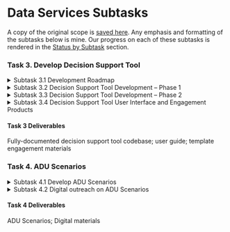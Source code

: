 # Data Services Subtasks

A copy of the original scope is [saved here](https://mapc365.sharepoint.com/sites/BeverlyADU/Shared%20Documents/Forms/AllItems.aspx?FolderCTID=0x01200026A59B5019BBDC40B1B76EA92F79F918\&siteid=%7B0972F1FF%2D). Any emphasis and formatting of the subtasks below is mine. Our progress on each of these subtasks is rendered in the [Status by Subtask](<../../README (1).md>) section.

### Task 3. Develop Decision Support Tool

<details>

<summary>Subtask 3.1 Development Roadmap</summary>

Working from the Policy Options Matrix developed in Task 1, MAPC will develop <mark style="background-color:green;">**draft methods for quantifying the effect of various options on eligibility, yield, and feasibility at the parcel level.**</mark>&#x20;

* For example, eligibility can be conditioned based on lot area or building square footage, proximity to transit, wastewater disposal, presence in a historic district, age of home, existing lot coverage, or other parcel attributes available from assessor data and other sources.&#x20;
  * Where the impact of a specific policy requirement cannot be determined based on available data, MAPC will use proxy data to estimate the effects.&#x20;
  * Yield and adoption estimates will be based on MAPC’s research and may be presented as ranges rather than point estimates.&#x20;
* MAPC will also develop methods for estimating the effects of ADU construction on key metrics such as homeowner financial benefits, tax revenue, housing diversity,  and other key outcomes identified in previous phases of the project. These draft methods will identify the data inputs necessary to estimate policy effects, including data inputs that may not yet be readily available.&#x20;
* MAPC will also map out the interactions and dependencies between various policy options. Working with City staff and drawing from the input provided by regional stakeholders, <mark style="background-color:green;">**MAPC will develop a prioritized list of policy options and indicators to encode and a strategy for addressing interactions and dependencies.**</mark> &#x20;
* <mark style="background-color:green;">**The product of this task will be a software development roadmap.**</mark>

</details>

<details>

<summary>Subtask 3.2 Decision Support Tool Development – Phase 1</summary>

Using the software development roadmap, MAPC staff will conduct three development ‘sprints’ designed to create a draft product for City review. &#x20;

* The first sprint will focus on **assembling the data necessary for the high priority policy options** to be tested and high priority metrics to be created.&#x20;
* The second sprint will focus on creating a **beta version of the decision support tool to test out the highest priority options and create core metrics.** The beta version will be reviewed internally.&#x20;
* The third development sprint will focus on **additional feature development with the goal of producing a version of the tool ready for City staff review.**&#x20;

While the specific technology “stack” to be used is still TBD, it is likely that the development will use Esri ArcMap or ArcPro and Python.  <mark style="background-color:green;">**All development will be documented and version-controlled using GitHub so that the project will eventually be able to accept contributions from other users and software developers.**</mark> &#x20;

</details>

<details>

<summary>Subtask 3.3 Decision Support Tool Development – Phase 2</summary>

MAPC will demo the tool for City staff and will organize a webinar for regional stakeholders who were involved in Task 1. The demo will seek to elicit feedback on the quality and utility of the estimates and indicators, as well as their presentation. The results of this demo will be used to revise the software development roadmap as necessary, and MAPC will conduct one additional development sprint to incorporate high priority features and changes.

</details>

<details>

<summary>Subtask 3.4 Decision Support Tool User Interface and Engagement Products</summary>

MAPC staff will develop a user interface and guidebook for the decision support tool. The Data Services, Land Use, and Community Engagement teams will also collaborate on the design of both in-person and virtual engagement activities that use the tool to structure a stakeholder conversation about policy options and outcomes. The product will be a decision support tool suitable for use by technical staff with skills in the requisite software, guidance on its use, and template materials for public engagement.

</details>

#### Task 3 Deliverables

Fully-documented decision support tool codebase; user guide; template engagement materials

### Task 4. ADU Scenarios

<details>

<summary>Subtask 4.1  Develop ADU Scenarios</summary>

Working with the City and Advisory Committee, <mark style="background-color:green;">**MAPC will design at least three potential ADU policy alternatives**</mark> demonstrating a spectrum of ADU ordinance options. Each of the ordinance alternatives will have different iterations of <mark style="background-color:green;">**dimensional regulations, parking standards, applicability, permitting, and other parameters. The decision support tool will be used to model the projected yield and local impacts of the scenarios.**</mark>

</details>

<details>

<summary>Subtask 4.2 Digital outreach on ADU Scenarios</summary>

MAPC will present the ADU ordinance scenarios through <mark style="background-color:green;">**a multimedia/multi-channel online campaign accompanied by rich visuals and concise explanations.**</mark> The goals of the campaign will be to familiarize community members with the various options, solicit their feedback on those options, and identify supportive residents who may be enlisted in advocacy on behalf of the ordinance.

</details>

#### Task 4 Deliverables

ADU Scenarios; Digital materials

